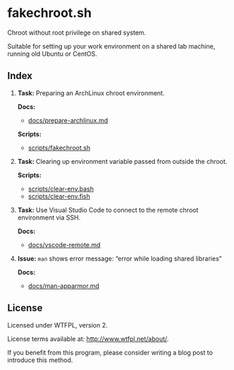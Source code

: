 # fakechroot.sh

Chroot without root privilege on shared system.

Suitable for setting up your work environment on a shared lab machine, running old Ubuntu or CentOS.

## Index

1. **Task:** Preparing an ArchLinux chroot environment.

   **Docs:**
   * [docs/prepare-archlinux.md](docs/prepare-archlinux.md)

   **Scripts:**
   * [scripts/fakechroot.sh](scripts/fakechroot.sh)

2. **Task:** Clearing up environment variable passed from outside the chroot.

   **Scripts:**
   * [scripts/clear-env.bash](scripts/clear-env.bash)
   * [scripts/clear-env.fish](scripts/clear-env.fish)

3. **Task:** Use Visual Studio Code to connect to the remote chroot environment via SSH.

   **Docs:**
   * [docs/vscode-remote.md](docs/vscode-remote.md)

4. **Issue:** `man` shows error message: “error while loading shared libraries”

   **Docs:**
   * [docs/man-apparmor.md](docs/man-apparmor.md)

## License

Licensed under WTFPL, version 2.

License terms available at: <http://www.wtfpl.net/about/>.

If you benefit from this program, please consider writing a blog post to introduce this method.
